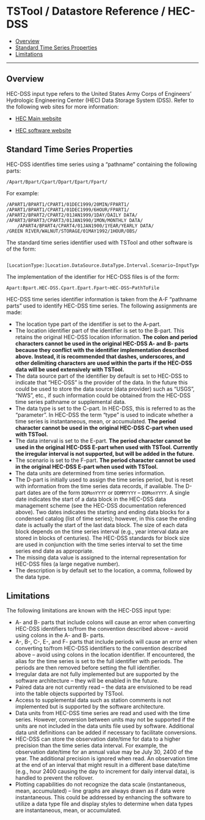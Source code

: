 # TSTool / Datastore Reference / HEC-DSS #

* [Overview](#overview)
* [Standard Time Series Properties](#standard-time-series-properties)
* [Limitations](#limitations)

--------------

## Overview ##

HEC-DSS input type refers to the United States Army Corps of Engineers’
Hydrologic Engineering Center (HEC) Data Storage System (DSS).
Refer to the following web sites for more information:

* [HEC Main website](http://www.hec.usace.army.mil)

* [HEC software website](http://www.hec.usace.army.mil/software/)

## Standard Time Series Properties ##

HEC-DSS identifies time series using a “pathname” containing the following parts:

```
/Apart/Bpart/Cpart/Dpart/Epart/Fpart/
```

For example:

```
/APART1/BPART1/CPART1/01DEC1999/20MIN/FPART1/
/APART1/BPART1/CPART1/01DEC1999/6HOUR/FPART1/
/APART2/BPART2/CPART2/01JAN1999/1DAY/DAILY DATA/
/APART3/BPART3/CPART3/01JAN1990/1MON/MONTHLY DATA/
	/APART4/BPART4/CPART4/01JAN1900/1YEAR/YEARLY DATA/
/GREEN RIVER/WALNUT/STORAGE/01MAY1992/1HOUR/OBS/
```

The standard time series identifier used with TSTool and other software is of the form:

```
   [LocationType:]Location.DataSource.DataType.Interval.Scenario~InputType~PathToFile
```

The implementation of the identifier for HEC-DSS files is of the form:

```
Apart:Bpart.HEC-DSS.Cpart.Epart.Fpart~HEC-DSS~PathToFile
```

HEC-DSS time series identifier information is taken from the A-F “pathname parts”
used to identify HEC-DSS time series.  The following assignments are made:

* The location type part of the identifier is set to the A-part.
* The location identifier part of the identifier is set to the B-part.
This retains the original HEC-DSS location information.
**The colon and period characters cannot be used in the original HEC-DSS A- and B- parts
because they conflict with the identifier implementation described above.
Instead, it is recommended that dashes, underscores,
and other delimiting characters are used within the parts if the
HEC-DSS data will be used extensively with TSTool.**
* The data source part of the identifier by default is set to
HEC-DSS to indicate that “HEC-DSS” is the provider of the data.
In the future this could be used to store the data source (data provider) such as “USGS”, “NWS”, etc.,
if such information could be obtained from the HEC-DSS time series pathname or supplemental data.
* The data type is set to the C-part.  In HEC-DSS, this is referred to as the “parameter”.
 In HEC-DSS the term “type” is used to indicate whether a time series is instantaneous, mean, or accumulated.
**The period character cannot be used in the original HEC-DSS C-part when used with TSTool.**
* The data interval is set to the E-part.
**The period character cannot be used in the original HEC-DSS E-part when used with TSTool.
Currently the irregular interval is not supported, but will be added in the future.**
* The scenario is set to the F-part.
**The period character cannot be used in the original HEC-DSS E-part when used with TSTool.**
* The data units are determined from time series information.
* The D-part is initially used to assign the time series period,
but is reset with information from the time series data records, if available.
The D-part dates are of the form `DDMonYYYY` or `DDMMYYYY` – `DDMonYYYY`.
A single date indicates the start of a data block in the HEC-DSS data management scheme
(see the HEC-DSS documentation referenced above).
Two dates indicates the starting and ending data blocks for a condensed catalog (list of time series);
however, in this case the ending date is actually the start of the last data block.
The size of each data block depends on the time series interval (e.g.,
year interval data are stored in blocks of centuries).
The HEC-DSS standards for block size are used in conjunction with the time series interval to set the time series end date as appropriate.
* The missing data value is assigned to the internal representation for HEC-DSS files (a large negative number).
* The description is by default set to the location, a comma, followed by the data type.

## Limitations ##

The following limitations are known with the HEC-DSS input type:

* A- and B- parts that include colons will cause an error when
converting HEC-DSS identifiers to/from the convention described
above – avoid using colons in the A- and B- parts.
* A-, B-, C-, E-, and F- parts that include periods will cause an error when converting
to/from HEC-DSS identifiers to the convention described above – avoid using colons in the location identifier.
If encountered, the alias for the time series is set to the full identifier with periods.
The periods are then removed before setting the full identifier.
* Irregular data are not fully implemented but are supported by the software architecture – they will be enabled in the future.
* Paired data are not currently read – the data are envisioned to be read into the table objects supported by TSTool.
* Access to supplemental data such as station comments is not implemented but is supported by the software architecture.
* Data units from HEC-DSS time series are read and used with the time series.
However, conversion between units may not be supported if the units are not
included in the data units file used by software.
Additional data unit definitions can be added if necessary to facilitate conversions.
* HEC-DSS can store the observation date/time for data to a higher precision than the time series data interval.
For example, the observation date/time for an annual value may be July 30, 2400 of the year.
The additional precision is ignored when read.
An observation time at the end of an interval that might result in a different
base date/time (e.g., hour 2400 causing the day to increment for daily interval data),
is handled to prevent the rollover.
* Plotting capabilities do not recognize the data scale (instantaneous, mean, accumulated) – line
graphs are always drawn as if data were instantaneous.
This could be addressed by enhancing the software to utilize a data type file and
display styles to determine when data types are instantaneous, mean, or accumulated.
